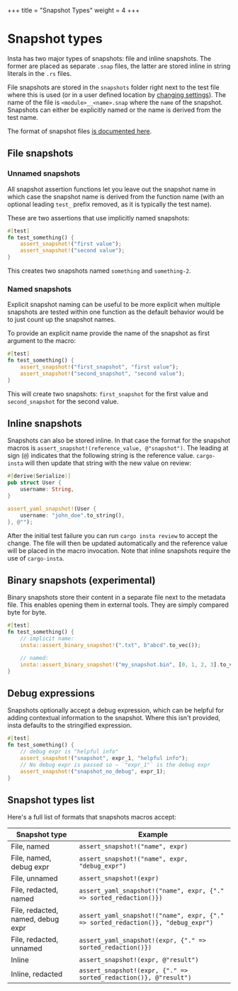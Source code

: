+++
title = "Snapshot Types"
weight = 4
+++

# Snapshot types

Insta has two major types of snapshots: file and inline snapshots. The former
are placed as separate `.snap` files, the latter are stored inline in string
literals in the `.rs` files.

File snapshots are stored in the `snapshots` folder right next to the test file
where this is used (or in a user defined location by
[changing settings](https://docs.rs/insta/latest/insta/struct.Settings.html#method.snapshot_path)).
The name of the file is `<module>__<name>.snap` where
the `name` of the snapshot. Snapshots can either be explicitly named or the
name is derived from the test name.

The format of snapshot files [is documented here](../snapshot-files/).

## File snapshots

### Unnamed snapshots

All snapshot assertion functions let you leave out the snapshot name in which
case the snapshot name is derived from the function name (with an optional
leading `test_` prefix removed, as it is typically the test name).

These are two assertions that use implicitly named snapshots:

```rust
#[test]
fn test_something() {
    assert_snapshot!("first value");
    assert_snapshot!("second value");
}
```

This creates two snapshots named `something` and `something-2`.

### Named snapshots

Explicit snapshot naming can be useful to be more explicit when multiple
snapshots are tested within one function as the default behavior would be to
just count up the snapshot names.

To provide an explicit name provide the name of the snapshot as first
argument to the macro:

```rust
#[test]
fn test_something() {
    assert_snapshot!("first_snapshot", "first value");
    assert_snapshot!("second_snapshot", "second value");
}
```

This will create two snapshots: `first_snapshot` for the first value and
`second_snapshot` for the second value.

## Inline snapshots

Snapshots can also be stored inline. In that case the format
for the snapshot macros is `assert_snapshot!(reference_value, @"snapshot")`.
The leading at sign (`@`) indicates that the following string is the
reference value. `cargo-insta` will then update that string with the new
value on review:

```rust
#[derive(Serialize)]
pub struct User {
    username: String,
}

assert_yaml_snapshot!(User {
    username: "john_doe".to_string(),
}, @"");
```

After the initial test failure you can run `cargo insta review` to
accept the change. The file will then be updated automatically and the
reference value will be placed in the macro invocation. Note that inline
snapshots require the use of `cargo-insta`.

## Binary snapshots (experimental)

Binary snapshots store their content in a separate file next to the metadata
file. This enables opening them in external tools. They are simply compared byte
for byte.

```rust
#[test]
fn test_something() {
    // implicit name:
    insta::assert_binary_snapshot!(".txt", b"abcd".to_vec());

    // named:
    insta::assert_binary_snapshot!("my_snapshot.bin", [0, 1, 2, 3].to_vec());
}
```

## Debug expressions

Snapshots optionally accept a debug expression, which can be helpful for adding
contextual information to the snapshot. Where this isn't provided, insta
defaults to the stringified expression.

```rust
#[test]
fn test_something() {
    // debug expr is "helpful info"
    assert_snapshot!("snapshot", expr_1, "helpful info");
    // No debug expr is passed so — `"expr_1"` is the debug expr
    assert_snapshot!("snapshot_no_debug", expr_1);
}
```

## Snapshot types list

Here's a full list of formats that snapshots macros accept:

| Snapshot type                     | Example                                                                          |
| --------------------------------- | -------------------------------------------------------------------------------- |
| File, named                       | `assert_snapshot!("name", expr)`                                                 |
| File, named, debug expr           | `assert_snapshot!("name", expr, "debug_expr")`                                   |
| File, unnamed                     | `assert_snapshot!(expr)`                                                         |
| File, redacted, named             | `assert_yaml_snapshot!("name", expr, {"." => sorted_redaction()})`               |
| File, redacted, named, debug expr | `assert_yaml_snapshot!("name", expr, {"." => sorted_redaction()}, "debug_expr")` |
| File, redacted, unnamed           | `assert_yaml_snapshot!(expr, {"." => sorted_redaction()})`                       |
| Inline                            | `assert_snapshot!(expr, @"result")`                                              |
| Inline, redacted                  | `assert_snapshot!(expr, {"." => sorted_redaction()}, @"result")`                 |
